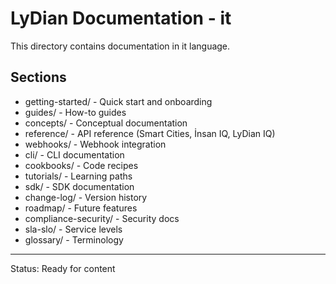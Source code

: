 # LyDian Documentation - it

This directory contains documentation in it language.

## Sections

- getting-started/ - Quick start and onboarding
- guides/ - How-to guides
- concepts/ - Conceptual documentation
- reference/ - API reference (Smart Cities, İnsan IQ, LyDian IQ)
- webhooks/ - Webhook integration
- cli/ - CLI documentation
- cookbooks/ - Code recipes
- tutorials/ - Learning paths
- sdk/ - SDK documentation
- change-log/ - Version history
- roadmap/ - Future features
- compliance-security/ - Security docs
- sla-slo/ - Service levels
- glossary/ - Terminology

---
Status: Ready for content
